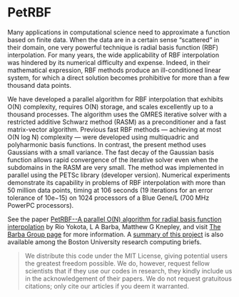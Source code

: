 # PetRBF
Many applications in computational science need to approximate a function based on finite data. When the data are in
a certain sense “scattered” in their domain, one very powerful technique is radial basis function (RBF) interpolation.
For many years, the wide applicability of RBF interpolation was hindered by its numerical difficulty and expense.
Indeed, in their mathematical expression, RBF methods produce an ill-conditioned linear system, for which a direct
solution becomes prohibitive for more than a few thousand data points.

We have developed a parallel algorithm for RBF interpolation that exhibits O(N) complexity, requires O(N) storage,
and scales excellently up to a thousand processes. The algorithm uses the GMRES iterative solver with a restricted
additive Schwarz method (RASM) as a preconditioner and a fast matrix-vector algorithm. Previous fast RBF methods
— achieving at most O(N log N) complexity — were developed using multiquadric and polyharmonic basis functions. In
contrast, the present method uses Gaussians with a small variance. The fast decay of the Gaussian basis function
allows rapid convergence of the iterative solver even when the subdomains in the RASM are very small. The method was
implemented in parallel using the PETSc library (developer version). Numerical experiments demonstrate its capability
in problems of RBF interpolation with more than 50 million data points, timing at 106 seconds (19 iterations for an
error tolerance of 10e−15) on 1024 processors of a Blue Gene/L (700 MHz PowerPC processors).

See the paper [PetRBF--A parallel O(N) algorithm for radial basis function interpolation](http://arxiv.org/abs/0909.5413) by Rio Yokota, L A Barba, Matthew G Knepley, and visit [The Barba Group page](http://lorenabarba.com/) for more information. A [summary of this project](http://www.bu.edu/tech/support/research/visualization/gallery/petrbf/) is also available among the Boston University research computing briefs.

> We distribute this code under the MIT License, giving potential users the greatest freedom possible. We do, however, request fellow scientists that if they use our codes in research, they kindly include us in the acknowledgement of their papers. We do not request gratuitous citations; only cite our articles if you deem it warranted.
